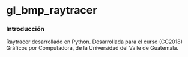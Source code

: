 # gl_bmp_raytracer
### Introducción
Raytracer desarrollado en Python. Desarrollada para el curso (CC2018) Gráficos por Computadora, de la Universidad del Valle de Guatemala.
